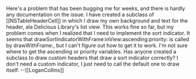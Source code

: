Here's a problem that has been bugging me for weeks, and there is hardly any documentation on the issue. I have created a subclass of [[NSTableHeaderCell]] in which I draw my own background and text for the header, ala Delicious Library's list view. This works fine so far, but my problem comes when I realized that I need to implement the sort indicator. It seems that drawSortIndicatorWithFrame:inView:ascending:priority: is called by drawWithFrame:, but I can't figure out how to get it to work. I'm not sure where to get the ascending or priority variables. Has anyone created a subclass to draw custom headers that draw a sort indicator correctly? I don't need a custom indicator, I just need to call the default one to draw itself. --[[LoganCollins]]